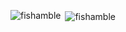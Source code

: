 <div>
<p><img align="left" src="https://github-readme-stats.vercel.app/api/top-langs?username=fishamble&show_icons=true&locale=en&layout=compact" alt="fishamble " /></p>
</div>

<div>
<p>&nbsp;<img align="center" src="https://github-readme-stats.vercel.app/api?username=fishamble&show_icons=true&locale=en" alt="fishamble" /></p>
</div>
